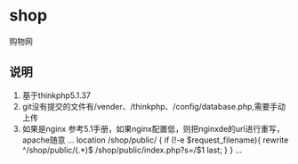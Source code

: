 # shop
购物网
## 说明
1. 基于thinkphp5.1.37
2. git没有提交的文件有/vender、/thinkphp、/config/database.php,需要手动上传
3. 如果是nginx 参考5.1手册，如果nginx配置低，则把nginxde的url进行重写，apache随意
...
location /shop/public/ {
  if (!-e $request_filename){
    rewrite  ^/shop/public/(.*)$  /shop/public/index.php?s=/$1  last;
  }
}
...
